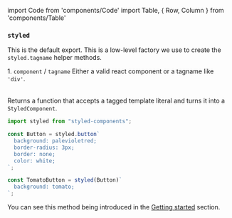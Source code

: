 import Code from 'components/Code'
import Table, { Row, Column } from 'components/Table'

### `styled`

This is the default export.
This is a low-level factory we use to create the `styled.tagname` helper methods.

<Table head={['Arguments', 'Description']}>
  <Row>
    <Column>
      1. <Code>component</Code> / <Code>tagname</Code>
    </Column>
    <Column>
      Either a valid react component or a tagname like <Code>'div'</Code>.
    </Column>
  </Row>
</Table>

Returns a function that accepts a tagged template literal and turns it into a `StyledComponent`.

```jsx
import styled from "styled-components";

const Button = styled.button`
  background: palevioletred;
  border-radius: 3px;
  border: none;
  color: white;
`;

const TomatoButton = styled(Button)`
  background: tomato;
`;
```

You can see this method being introduced in the [Getting started](/docs/basics#getting-started) section.
